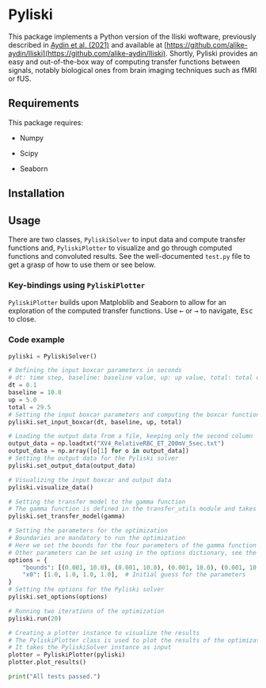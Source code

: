 # Pyliski

This package implements a Python version of the Iliski woftware, previously described in [Aydin et al. (2021)](https://doi.org/10.1371/journal.pcbi.1008614) and available at [https://github.com/alike-aydin/Iliski](https://github.com/alike-aydin/Iliski). Shortly, Pyliski provides an easy and out-of-the-box way of computing transfer functions between signals, notably biological ones from brain imaging techniques such as fMRI or fUS.

## Requirements

This package requires:

- Numpy

- Scipy

- Seaborn

## Installation

## Usage

There are two classes, `PyliskiSolver` to input data and compute transfer functions and, `PyliskiPlotter` to visualize and go through computed functions and convoluted results. See the well-documented `test.py` file to get a grasp of how to use them or see below.

### Key-bindings using `PyliskiPlotter`

`PyliskiPlotter` builds upon Matploblib and Seaborn to allow for an exploration of the computed transfer functions. Use <kbd>←</kbd> or <kbd>→</kbd> to navigate, <kbd>Esc</kbd> to close.

### Code example

```python
pyliski = PyliskiSolver()

# Defining the input boxcar parameters in seconds
# dt: time step, baseline: baseline value, up: up value, total: total duration
dt = 0.1
baseline = 10.0
up = 5.0
total = 29.5
# Setting the input boxcar parameters and computing the boxcar function
pyliski.set_input_boxcar(dt, baseline, up, total)

# Loading the output data from a file, keeping only the second column
output_data = np.loadtxt("XV4_RelativeRBC_ET_200mV_5sec.txt")
output_data = np.array([o[1] for o in output_data])
# Setting the output data for the Pyliski solver
pyliski.set_output_data(output_data)

# Visualizing the input boxcar and output data
pyliski.visualize_data()

# Setting the transfer model to the gamma function
# The gamma function is defined in the transfer_utils module and takes time and parameters as inputs
pyliski.set_transfer_model(gamma)

# Setting the parameters for the optimization
# Boundaries are mandatory to run the optimization
# Here we set the bounds for the four parameters of the gamma function
# Other parameters can be set using in the options dictionary, see the Pyliski documentation for more details.
options = {
    "bounds": [(0.001, 10.0), (0.001, 10.0), (0.001, 10.0), (0.001, 10.0)],
    "x0": [1.0, 1.0, 1.0, 1.0],  # Initial guess for the parameters
}
# Setting the options for the Pyliski solver
pyliski.set_options(options)

# Running two iterations of the optimization
pyliski.run(20)

# Creating a plotter instance to visualize the results
# The PyliskiPlotter class is used to plot the results of the optimization
# It takes the PyliskiSolver instance as input
plotter = PyliskiPlotter(pyliski)
plotter.plot_results()

print("All tests passed.")
```
